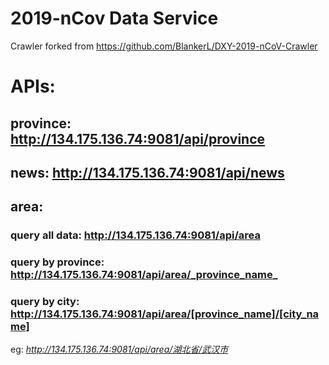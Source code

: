 # 2019-nCov Data Service
Crawler forked from https://github.com/BlankerL/DXY-2019-nCoV-Crawler

# APIs:
## province: http://134.175.136.74:9081/api/province
## news: http://134.175.136.74:9081/api/news
## area: 
### query all data: http://134.175.136.74:9081/api/area
### query by province: http://134.175.136.74:9081/api/area/_province_name_
### query by city: http://134.175.136.74:9081/api/area/[province_name]/[city_name]
eg: _http://134.175.136.74:9081/api/area/湖北省/武汉市_
